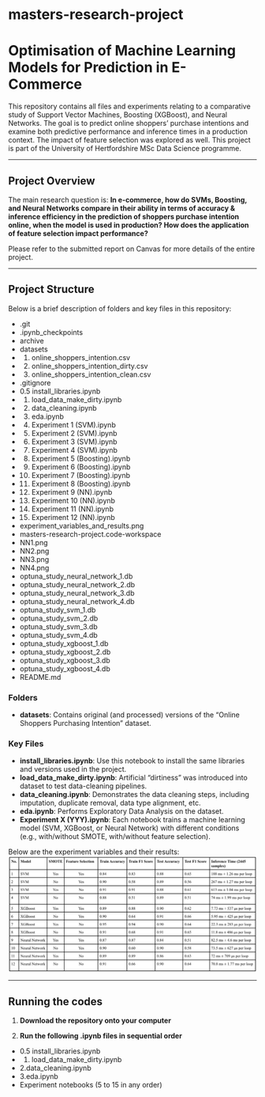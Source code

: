 # masters-research-project

# Optimisation of Machine Learning Models for Prediction in E-Commerce

This repository contains all files and experiments relating to a comparative study of Support Vector Machines, Boosting (XGBoost), and Neural Networks. The goal is to predict online shoppers’ purchase intentions and examine both predictive performance and inference times in a production context. The impact of feature selection was explored as well. This project is part of the University of Hertfordshire MSc Data Science programme.

---

## Project Overview

The main research question is: **In e-commerce, how do SVMs, Boosting, and Neural Networks compare in their ability in terms of accuracy & inference efficiency in the prediction of shoppers purchase intention online, when the model is used in production? How does the application of feature selection impact performance?**

Please refer to the submitted report on Canvas for more details of the entire project.

---

## Project Structure

Below is a brief description of folders and key files in this repository:

- .git
- .ipynb_checkpoints
- archive
- datasets
- 1. online_shoppers_intention.csv
- 2. online_shoppers_intention_dirty.csv
- 3. online_shoppers_intention_clean.csv
- .gitignore
- 0.5 install_libraries.ipynb
- 1. load_data_make_dirty.ipynb
- 2. data_cleaning.ipynb
- 3. eda.ipynb
- 4. Experiment 1 (SVM).ipynb
- 5. Experiment 2 (SVM).ipynb
- 6. Experiment 3 (SVM).ipynb
- 7. Experiment 4 (SVM).ipynb
- 8. Experiment 5 (Boosting).ipynb
- 9. Experiment 6 (Boosting).ipynb
- 10. Experiment 7 (Boosting).ipynb
- 11. Experiment 8 (Boosting).ipynb
- 12. Experiment 9 (NN).ipynb
- 13. Experiment 10 (NN).ipynb
- 14. Experiment 11 (NN).ipynb
- 15. Experiment 12 (NN).ipynb
- experiment_variables_and_results.png
- masters-research-project.code-workspace
- NN1.png
- NN2.png
- NN3.png
- NN4.png
- optuna_study_neural_network_1.db
- optuna_study_neural_network_2.db
- optuna_study_neural_network_3.db
- optuna_study_neural_network_4.db
- optuna_study_svm_1.db
- optuna_study_svm_2.db
- optuna_study_svm_3.db
- optuna_study_svm_4.db
- optuna_study_xgboost_1.db
- optuna_study_xgboost_2.db
- optuna_study_xgboost_3.db
- optuna_study_xgboost_4.db
- README.md

### **Folders**

- **datasets**: Contains original (and processed) versions of the “Online Shoppers Purchasing Intention” dataset.   

### **Key Files**

- **install_libraries.ipynb**: Use this notebook to install the same libraries and versions used in the project.
- **load_data_make_dirty.ipynb**: Artificial “dirtiness” was introduced into dataset to test data-cleaning pipelines.  
- **data_cleaning.ipynb**: Demonstrates the data cleaning steps, including imputation, duplicate removal, data type alignment, etc.  
- **eda.ipynb**: Performs Exploratory Data Analysis on the dataset.  
- **Experiment X (YYY).ipynb**: Each notebook trains a machine learning model (SVM, XGBoost, or Neural Network) with different conditions (e.g., with/without SMOTE, with/without feature selection).

Below are the experiment variables and their results:
![Experiment Variables and Results](experiment_variables_and_results.png)

---

## Running the codes

1. **Download the repository onto your computer**  

2. **Run the following .ipynb files in sequential order**
- 0.5 install_libraries.ipynb
- 1. load_data_make_dirty.ipynb
- 2.data_cleaning.ipynb
- 3.eda.ipynb
- Experiment notebooks (5 to 15 in any order)